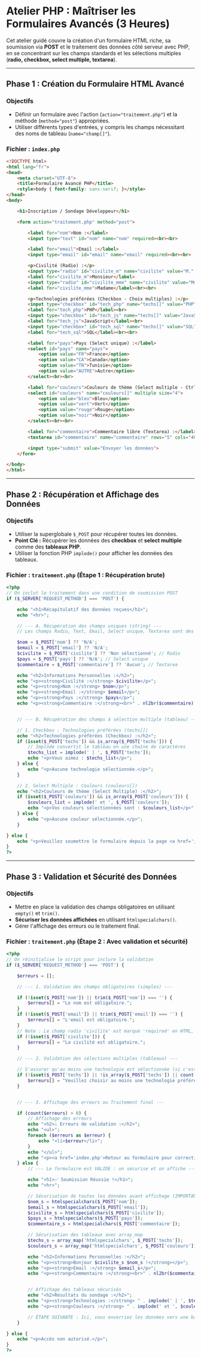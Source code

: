 # Atelier PHP : Maîtriser les Formulaires Avancés (3 Heures)

Cet atelier guidé couvre la création d'un formulaire HTML riche, sa soumission via **POST** et le traitement des données côté serveur avec PHP, en se concentrant sur les champs standards et les sélections multiples (**radio, checkbox, select multiple, textarea**).

---

## Phase 1 : Création du Formulaire HTML Avancé

### Objectifs
* Définir un formulaire avec l'action (`action="traitement.php"`) et la méthode (`method="post"`) appropriées.
* Utiliser différents types d'entrées, y compris les champs nécessitant des noms de tableau (`name="champ[]"`).

### Fichier : `index.php`

```html
<!DOCTYPE html>
<html lang="fr">
<head>
    <meta charset="UTF-8">
    <title>Formulaire Avancé PHP</title>
    <style>body { font-family: sans-serif; }</style>
</head>
<body>

    <h1>Inscription / Sondage Développeur</h1>

    <form action="traitement.php" method="post">

        <label for="nom">Nom :</label>
        <input type="text" id="nom" name="nom" required><br><br>

        <label for="email">Email :</label>
        <input type="email" id="email" name="email" required><br><br>

        <p>Civilité (Radio) :</p>
        <input type="radio" id="civilite_m" name="civilite" value="M." required>
        <label for="civilite_m">Monsieur</label>
        <input type="radio" id="civilite_mme" name="civilite" value="Mme">
        <label for="civilite_mme">Madame</label><br><br>

        <p>Technologies préférées (Checkbox - Choix multiples) :</p>
        <input type="checkbox" id="tech_php" name="techs[]" value="PHP">
        <label for="tech_php">PHP</label><br>
        <input type="checkbox" id="tech_js" name="techs[]" value="JavaScript">
        <label for="tech_js">JavaScript</label><br>
        <input type="checkbox" id="tech_sql" name="techs[]" value="SQL">
        <label for="tech_sql">SQL</label><br><br>

        <label for="pays">Pays (Select unique) :</label>
        <select id="pays" name="pays">
            <option value="FR">France</option>
            <option value="CA">Canada</option>
            <option value="TN">Tunisie</option>
            <option value="AUTRE">Autre</option>
        </select><br><br>

        <label for="couleurs">Couleurs de thème (Select multiple - Ctrl/Cmd + Clic) :</label>
        <select id="couleurs" name="couleurs[]" multiple size="4">
            <option value="bleu">Bleu</option>
            <option value="vert">Vert</option>
            <option value="rouge">Rouge</option>
            <option value="noir">Noir</option>
        </select><br><br>

        <label for="commentaire">Commentaire libre (Textarea) :</label><br>
        <textarea id="commentaire" name="commentaire" rows="5" cols="40"></textarea><br><br>

        <input type="submit" value="Envoyer les données">
    </form>

</body>
</html>
````

-----

## Phase 2 : Récupération et Affichage des Données

### Objectifs

  * Utiliser la superglobale `$_POST` pour récupérer toutes les données.
  * **Point Clé :** Récupérer les données des **checkbox** et **select multiple** comme des **tableaux PHP**.
  * Utiliser la fonction PHP `implode()` pour afficher les données des tableaux.

### Fichier : `traitement.php` (Étape 1 : Récupération brute)

```php
<?php
// On inclut le traitement dans une condition de soumission POST
if ($_SERVER['REQUEST_METHOD'] === 'POST') {

    echo "<h1>Récapitulatif des données reçues</h1>";
    echo "<hr>";

    // --- A. Récupération des champs uniques (string) ---
    // Les champs Radio, Text, Email, Select unique, Textarea sont des chaînes.

    $nom = $_POST['nom'] ?? 'N/A';
    $email = $_POST['email'] ?? 'N/A';
    $civilite = $_POST['civilite'] ?? 'Non sélectionné'; // Radio
    $pays = $_POST['pays'] ?? 'N/A'; // Select unique
    $commentaire = $_POST['commentaire'] ?? 'Aucun'; // Textarea

    echo "<h2>Informations Personnelles :</h2>";
    echo "<p><strong>Civilité :</strong> $civilite</p>";
    echo "<p><strong>Nom :</strong> $nom</p>";
    echo "<p><strong>Email :</strong> $email</p>";
    echo "<p><strong>Pays :</strong> $pays</p>";
    echo "<p><strong>Commentaire :</strong><br>" . nl2br($commentaire) . "</p>";


    // --- B. Récupération des champs à sélection multiple (tableau) ---

    // 1. Checkbox : Technologies préférées (techs[])
    echo "<h2>Technologies préférées (Checkbox) :</h2>";
    if (isset($_POST['techs']) && is_array($_POST['techs'])) {
        // Implode convertit le tableau en une chaîne de caractères
        $techs_list = implode(' | ', $_POST['techs']);
        echo "<p>Vous aimez : $techs_list</p>";
    } else {
        echo "<p>Aucune technologie sélectionnée.</p>";
    }

    // 2. Select Multiple : Couleurs (couleurs[])
    echo "<h2>Couleurs de thème (Select Multiple) :</h2>";
    if (isset($_POST['couleurs']) && is_array($_POST['couleurs'])) {
        $couleurs_list = implode(' et ', $_POST['couleurs']);
        echo "<p>Vos couleurs sélectionnées sont : $couleurs_list</p>";
    } else {
        echo "<p>Aucune couleur sélectionnée.</p>";
    }

} else {
    echo "<p>Veuillez soumettre le formulaire depuis la page <a href='index.php'>d'accueil</a>.</p>";
}
?>
```

-----

## Phase 3 : Validation et Sécurité des Données

### Objectifs

  * Mettre en place la validation des champs obligatoires en utilisant `empty()` et `trim()`.
  * **Sécuriser les données affichées** en utilisant `htmlspecialchars()`.
  * Gérer l'affichage des erreurs ou le traitement final.

### Fichier : `traitement.php` (Étape 2 : Avec validation et sécurité)

```php
<?php
// On réinitialise le script pour inclure la validation
if ($_SERVER['REQUEST_METHOD'] === 'POST') {

    $erreurs = [];

    // --- 1. Validation des champs obligatoires (simples) ---

    if (!isset($_POST['nom']) || trim($_POST['nom']) === '') {
        $erreurs[] = "Le nom est obligatoire.";
    }
    if (!isset($_POST['email']) || trim($_POST['email']) === '') {
        $erreurs[] = "L'email est obligatoire.";
    }
    // Note : Le champ radio 'civilite' est marqué 'required' en HTML, mais une vérification server-side est recommandée.
    if (!isset($_POST['civilite'])) {
        $erreurs[] = "La civilité est obligatoire.";
    }

    // --- 2. Validation des sélections multiples (tableaux) ---

    // S'assurer qu'au moins une technologie est sélectionnée (si c'est obligatoire)
    if (!isset($_POST['techs']) || !is_array($_POST['techs']) || count($_POST['techs']) === 0) {
        $erreurs[] = "Veuillez choisir au moins une technologie préférée.";
    }


    // --- 3. Affichage des erreurs ou Traitement final ---

    if (count($erreurs) > 0) {
        // Affichage des erreurs
        echo "<h2>⚠️ Erreurs de validation :</h2>";
        echo "<ul>";
        foreach ($erreurs as $erreur) {
            echo "<li>$erreur</li>";
        }
        echo "</ul>";
        echo "<p><a href='index.php'>Retour au formulaire pour correction</a></p>";
    } else {
        // --- Le formulaire est VALIDE : on sécurise et on affiche ---

        echo "<h1>✅ Soumission Réussie !</h1>";
        echo "<hr>";

        // Sécurisation de toutes les données avant affichage (IMPORTANT)
        $nom_s = htmlspecialchars($_POST['nom']);
        $email_s = htmlspecialchars($_POST['email']);
        $civilite_s = htmlspecialchars($_POST['civilite']);
        $pays_s = htmlspecialchars($_POST['pays']);
        $commentaire_s = htmlspecialchars($_POST['commentaire']);

        // Sécurisation des tableaux avec array_map
        $techs_s = array_map('htmlspecialchars', $_POST['techs']);
        $couleurs_s = array_map('htmlspecialchars', $_POST['couleurs']);

        echo "<h2>Informations Personnelles :</h2>";
        echo "<p><strong>Bonjour $civilite_s $nom_s !</strong></p>";
        echo "<p><strong>Email :</strong> $email_s</p>";
        echo "<p><strong>Commentaire :</strong><br>" . nl2br($commentaire_s) . "</p>";


        // Affichage des tableaux sécurisés
        echo "<h2>Résultats du sondage :</h2>";
        echo "<p><strong>Technologies :</strong> " . implode(' | ', $techs_s) . "</p>";
        echo "<p><strong>Couleurs :</strong> " . implode(' et ', $couleurs_s) . "</p>";

        // ÉTAPE SUIVANTE : Ici, vous enverriez les données vers une base de données ou un email.
    }

} else {
    echo "<p>Accès non autorisé.</p>";
}
?>
```

```
```